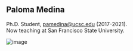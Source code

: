 ## Paloma Medina
Ph.D. Student, pamedina@ucsc.edu (2017-2021).   
Now teaching at San Francisco State University.  

![image](https://user-images.githubusercontent.com/10063921/132963305-4adc2945-a804-4ff6-bf30-007ca5795f5d.png)
